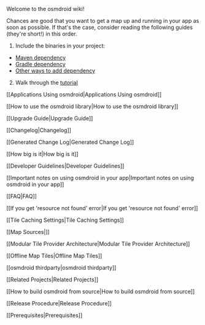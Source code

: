 Welcome to the osmdroid wiki!

Chances are good that you want to get a map up and running in your app as soon as possible. If that's the case, consider reading the following guides (they're short!) in this order.

1. Include the binaries in your project:
  * [Maven dependency](How-to-include-OsmDroid-in-a-Maven-Android-project)
  * [Gradle dependency](How-to-add-the-osmdroid-library-via-Gradle)
  * [Other ways to add dependency](How-to-include-OsmDroid-in-a-non-Gradle,-non-Maven-project)
2. Walk through the [tutorial](How-to-use-the-osmdroid-library)



[[Applications Using osmdroid|Applications Using osmdroid]]

[[How to use the osmdroid library|How to use the osmdroid library]]

[[Upgrade Guide|Upgrade Guide]]

[[Changelog|Changelog]]

[[Generated Change Log|Generated Change Log]]


[[How big is it|How big is it]]

[[Developer Guidelines|Developer Guidelines]]

[[Important notes on using osmdroid in your app|Important notes on using osmdroid in your app]]

[[FAQ|FAQ]]

[[If you get 'resource not found' error|If you get 'resource not found' error]]


[[Tile Caching Settings|Tile Caching Settings]]

[[Map Sources|]]

[[Modular Tile Provider Architecture|Modular Tile Provider Architecture]]

[[Offline Map Tiles|Offline Map Tiles]]

[[osmdroid thirdparty|osmdroid thirdparty]]


[[Related Projects|Related Projects]]

[[How to build osmdroid from source|How to build osmdroid from source]]

[[Release Procedure|Release Procedure]]

[[Prerequisites|Prerequisites]]
